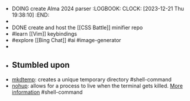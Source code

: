 - DOING create Alma 2024 parser
  :LOGBOOK:
  CLOCK: [2023-12-21 Thu 19:38:10]
  :END:
-
- DONE create and host the [[CSS Battle]] minifier repo
- #learn [[Vim]] keybindings
- #explore [[Bing Chat]] #ai #image-generator
-
- ## Stumbled upon
- [mkdtemp](https://www.commandlinux.com/man-page/man3/mkdtemp.3.html): creates a unique temporary directory #shell-command
- [nohup](https://command-not-found.com/nohup): allows for a process to live when the terminal gets killed. [More information](https://www.gnu.org/software/coreutils/manual/html_node/nohup-invocation.html#nohup-invocation) #shell-command
